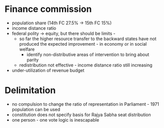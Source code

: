 # Finance commission
- population share (14th FC 27.5% → 15th FC 15%)
- income distance ratio
- federal polity → equity, but there should be limits - 
	- so far the higher resource transfer to the backward states have not produced the expected improvement - in economy or in social welfare
		- identify non-distributive areas of intervention to bring about parity
	- redistribution not effective - income distance ratio still increasing
- under-utilization of revenue budget
# Delimitation
- no compulsion to change the ratio of representation in Parliament - 1971 population can be used
- constitution does not specify basis for Rajya Sabha seat distribution
- one person - one vote logic is inescapable